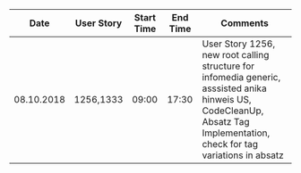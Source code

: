 Date          | User Story    | Start Time    | End Time      | Comments                                     |
------------- | ------------- | ------------- | ------------- | -------------                                |
08.10.2018    | 1256,1333          | 09:00         | 17:30         | User Story 1256, new root calling structure for infomedia generic, asssisted anika hinweis US, CodeCleanUp, Absatz Tag Implementation, check for tag variations in absatz |
